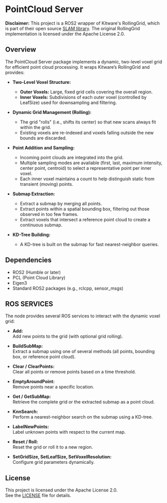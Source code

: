 # PointCloud Server

**Disclaimer:** This project is a ROS2 wrapper of Kitware's RollingGrid, which is part of their open source [SLAM library](https://gitlab.kitware.com/keu-computervision/slam/-/tree/feat/ROS2?ref_type=heads). The original RollingGrid implementation is licensed under the Apache License 2.0.

## Overview

The PointCloud Server package implements a dynamic, two-level voxel grid for efficient point cloud processing. It wraps Kitware’s RollingGrid and provides:

- **Two-Level Voxel Structure:**
  - **Outer Voxels:** Large, fixed grid cells covering the overall region.
  - **Inner Voxels:** Subdivisions of each outer voxel (controlled by LeafSize) used for downsampling and filtering.

- **Dynamic Grid Management (Rolling):**
  - The grid "rolls" (i.e., shifts its center) so that new scans always fit within the grid.
  - Existing voxels are re-indexed and voxels falling outside the new bounds are discarded.

- **Point Addition and Sampling:**
  - Incoming point clouds are integrated into the grid.
  - Multiple sampling modes are available (first, last, maximum intensity, center point, centroid) to select a representative point per inner voxel.
  - Each inner voxel maintains a count to help distinguish static from transient (moving) points.

- **Submap Extraction:**
  - Extract a submap by merging all points.
  - Extract points within a spatial bounding box, filtering out those observed in too few frames.
  - Extract voxels that intersect a reference point cloud to create a continuous submap.

- **KD-Tree Building:**
  - A KD-tree is built on the submap for fast nearest-neighbor queries.

## Dependencies

- ROS2 (Humble or later)
- PCL (Point Cloud Library)
- Eigen3
- Standard ROS2 packages (e.g., rclcpp, sensor_msgs)

## ROS SERVICES

The node provides several ROS services to interact with the dynamic voxel grid:

- **Add:**  
  Add new points to the grid (with optional grid rolling).

- **BuildSubMap:**  
  Extract a submap using one of several methods (all points, bounding box, or reference point cloud).

- **Clear / ClearPoints:**  
  Clear all points or remove points based on a time threshold.

- **EmptyAroundPoint:**  
  Remove points near a specific location.

- **Get / GetSubMap:**  
  Retrieve the complete grid or the extracted submap as a point cloud.

- **KnnSearch:**  
  Perform a nearest-neighbor search on the submap using a KD-tree.

- **LabelNewPoints:**  
  Label unknown points with respect to the current map.

- **Reset / Roll:**  
  Reset the grid or roll it to a new region.

- **SetGridSize, SetLeafSize, SetVoxelResolution:**  
  Configure grid parameters dynamically.

## License

This project is licensed under the Apache License 2.0.  
See the [LICENSE](LICENSE.txt) file for details.
